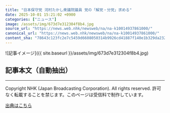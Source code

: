 ```yaml
---
title: "日本保守党 河村たかし衆議院議員 党の「解党・分党」求める"
date: 2025-10-01 15:21:02 +0900
categories: ["ニュース"]
image: /assets/img/673d7e312304f8b4.jpg
source_url: "https://news.web.nhk/newsweb/na/na-k10014937861000/"
canonical_url: "https://news.web.nhk/newsweb/na/na-k10014937861000/"
content_sha: "78643c123fc2e7c5459d6608050314b9926cd41887f140e1b329da2327e0c9bc"
---
```


![記事イメージ]({{ site.baseurl }}/assets/img/673d7e312304f8b4.jpg)

## 記事本文（自動抽出）
<div><div class="_13tndsj2"><nav aria-label="フッターサイトナビゲーション" class="_13tndsj4"></nav><hr class="esl7kn2s esl7kn1l esl7kn1n _14xli2ae"><p class="esl7kn2s esl7kn1m esl7kn1o _1yvk0f68 _1lugom81">Copyright NHK (Japan Broadcasting Corporation). All rights reserved. 許可なく転載することを禁じます。このページは受信料で制作しています。</p></div></div>

[出典はこちら](https://news.web.nhk/newsweb/na/na-k10014937861000/)
